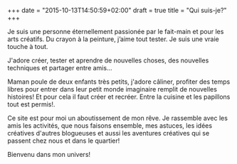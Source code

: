 +++
date = "2015-10-13T14:50:59+02:00"
draft = true
title = "Qui suis-je?"
+++

Je suis une personne éternellement passionée par le fait-main et pour les arts créatifs. Du crayon à la peinture, j’aime tout tester. Je suis une vraie touche à tout.

J'adore créer, tester et aprendre de nouvelles choses, des nouvelles techniques et partager entre amis...

Maman poule de deux enfants très petits, j'adore câliner, profiter des temps libres pour entrer dans leur petit monde imaginaire remplit de nouvelles histoires! Et pour cela il faut créer et recréer. Entre la cuisine et les papillons tout est permis!.

Ce site est pour moi un aboutissement de mon rêve. Je rassemble avec les amis les activités, que nous faisons ensemble, mes astuces, les idées créatives d'autres blogueuses et aussi les aventures créatives qui se passent chez nous et dans le quartier!

Bienvenu dans mon univers!